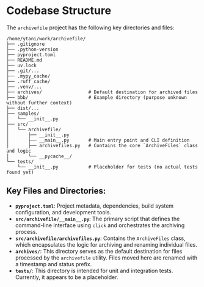 # Codebase Structure

The `archivefile` project has the following key directories and files:

```
/home/ytani/work/archivefile/
├── .gitignore
├── .python-version
├── pyproject.toml
├── README.md
├── uv.lock
├── .git/...
├── .mypy_cache/
├── .ruff_cache/
├── .venv/...
├── archives/                 # Default destination for archived files
├── bbb/                      # Example directory (purpose unknown without further context)
├── dist/...
├── samples/
│   └── __init__.py
├── src/
│   └── archivefile/
│       ├── __init__.py
│       ├── __main__.py       # Main entry point and CLI definition
│       ├── archivefiles.py   # Contains the core `ArchiveFiles` class and logic
│       └── __pycache__/
└── tests/
    └── __init__.py           # Placeholder for tests (no actual tests found yet)
```

## Key Files and Directories:
- **`pyproject.toml`**: Project metadata, dependencies, build system configuration, and development tools.
- **`src/archivefile/__main__.py`**: The primary script that defines the command-line interface using `click` and orchestrates the archiving process.
- **`src/archivefile/archivefiles.py`**: Contains the `ArchiveFiles` class, which encapsulates the logic for archiving and renaming individual files.
- **`archives/`**: This directory serves as the default destination for files processed by the `archivefile` utility. Files moved here are renamed with a timestamp and status prefix.
- **`tests/`**: This directory is intended for unit and integration tests. Currently, it appears to be a placeholder.